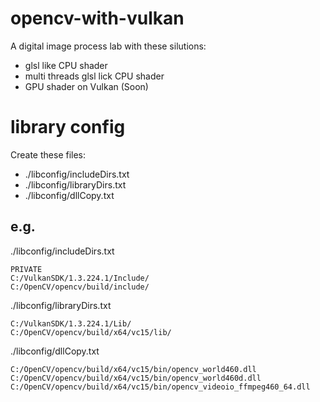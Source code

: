 # opencv-with-vulkan

A digital image process lab with these silutions:
* glsl like CPU shader
* multi threads glsl lick CPU shader
* GPU shader on Vulkan (Soon)

# library config

Create these files:
* ./libconfig/includeDirs.txt
* ./libconfig/libraryDirs.txt
* ./libconfig/dllCopy.txt

## e.g.
./libconfig/includeDirs.txt
```
PRIVATE
C:/VulkanSDK/1.3.224.1/Include/
C:/OpenCV/opencv/build/include/
```

./libconfig/libraryDirs.txt
```
C:/VulkanSDK/1.3.224.1/Lib/
C:/OpenCV/opencv/build/x64/vc15/lib/
```

./libconfig/dllCopy.txt
```
C:/OpenCV/opencv/build/x64/vc15/bin/opencv_world460.dll
C:/OpenCV/opencv/build/x64/vc15/bin/opencv_world460d.dll
C:/OpenCV/opencv/build/x64/vc15/bin/opencv_videoio_ffmpeg460_64.dll
```
